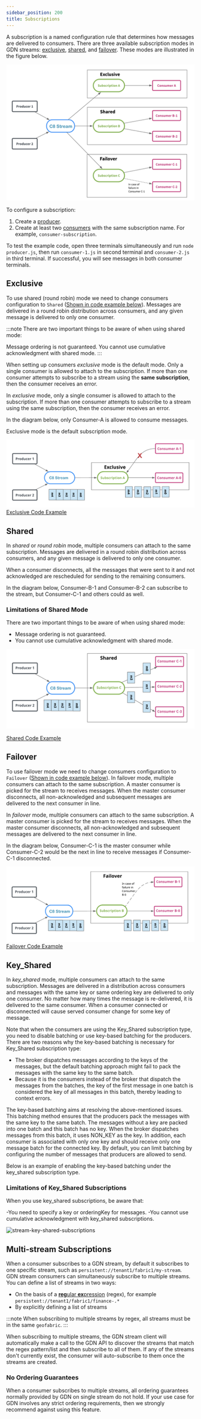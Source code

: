 ```yaml
---
sidebar_position: 200
title: Subscriptions
---
```


A subscription is a named configuration rule that determines how messages are delivered to consumers. There are three available subscription modes in GDN streams: [exclusive](#exclusive), [shared](#shared), and [failover](#failover). These modes are illustrated in the figure below.

![stream-subscription-modes](/img/stream-subscription-modes.png)

To configure a subscription:

1. Create a [producer](../producers.md).
1. Create at least two [consumers](../consumers.md) with the same subscription name. For example, `consumer-subscription`.

To test the example code, open three terminals simultaneously and run `node producer.js`, then run `consumer-1.js` in second terminal and `consumer-2.js` in third terminal. If successful, you will see messages in both consumer terminals.

## Exclusive

To use shared (round robin) mode we need to change consumers configuration to `Shared` ([Shown in code example below](#code-example-for-consumer-1)). Messages are delivered in a round robin distribution across consumers, and any given message is delivered to only one consumer.

:::note
There are two important things to be aware of when using shared mode:

Message ordering is not guaranteed.
You cannot use cumulative acknowledgment with shared mode.
:::

When setting up consumers _exclusive_ mode is the default mode. Only a single consumer is allowed to attach to the subscription. If more than one consumer attempts to subscribe to a stream using the **same subscription**, then the consumer receives an error.

In _exclusive_ mode, only a single consumer is allowed to attach to the subscription. If more than one consumer attempts to subscribe to a stream using the same subscription, then the consumer receives an error.

In the diagram below, only Consumer-A is allowed to consume messages.

Exclusive mode is the default subscription mode.

![stream-exclusive-subscriptions](/img/stream-exclusive-subscriptions.png)
[Exclusive Code Example](../../../streams/stream-basics/subscriptions/exclusive-example.md)

## Shared

In _shared_ or _round robin_ mode, multiple consumers can attach to the same subscription. Messages are delivered in a round robin distribution across consumers, and any given message is delivered to only one consumer.

When a consumer disconnects, all the messages that were sent to it and not acknowledged are rescheduled for sending to the remaining consumers.

In the diagram below, Consumer-B-1 and Consumer-B-2 can subscribe to the stream, but Consumer-C-1 and others could as well.

### Limitations of Shared Mode

There are two important things to be aware of when using shared mode:

- Message ordering is not guaranteed.
- You cannot use cumulative acknowledgment with shared mode.

![stream-shared-subscriptions](/img/stream-shared-subscriptions.png)

[Shared Code Example](../../../streams/stream-basics/subscriptions/shared-example.md)

## Failover

To use failover mode we need to change consumers configuration to `Failover` ([Shown in code example below](#code-example-for-consumer-1)). In failover mode, multiple consumers can attach to the same subscription. A master consumer is picked for the stream to receives messages. When the master consumer disconnects, all non-acknowledged and subsequent messages are delivered to the next consumer in line.

In _failover_ mode, multiple consumers can attach to the same subscription. A master consumer is picked for the stream to receives messages. When the master consumer disconnects, all non-acknowledged and subsequent messages are delivered to the next consumer in line.

In the diagram below, Consumer-C-1 is the master consumer while Consumer-C-2 would be the next in line to receive messages if Consumer-C-1 disconnected.

![stream-failover-subscriptions](/img/stream-failover-subscriptions.png)
[Failover Code Example](../../../streams/stream-basics/subscriptions/failover-example.md)

## Key_Shared

In *key_shared* mode, multiple consumers can attach to the same subscription. Messages are delivered in a distribution across consumers and messages with the same key or same ordering key are delivered to only one consumer. No matter how many times the message is re-delivered, it is delivered to the same consumer. When a consumer connected or disconnected will cause served consumer change for some key of message.

Note that when the consumers are using the Key_Shared subscription type, you need to disable batching or use key-based batching for the producers. There are two reasons why the key-based batching is necessary for Key_Shared subscription type:

- The broker dispatches messages according to the keys of the messages, but the default batching approach might fail to pack the messages with the same key to the same batch.
- Because it is the consumers instead of the broker that dispatch the messages from the batches, the key of the first message in one batch is considered the key of all messages in this batch, thereby leading to context errors.

The key-based batching aims at resolving the above-mentioned issues. This batching method ensures that the producers pack the messages with the same key to the same batch. The messages without a key are packed into one batch and this batch has no key. When the broker dispatches messages from this batch, it uses NON_KEY as the key. In addition, each consumer is associated with only one key and should receive only one message batch for the connected key. By default, you can limit batching by configuring the number of messages that producers are allowed to send.

Below is an example of enabling the key-based batching under the key_shared subscription type.



### Limitations of Key_Shared Subscriptions

When you use key_shared subscriptions, be aware that:

-You need to specify a key or orderingKey for messages.
-You cannot use cumulative acknowledgment with key_shared subscriptions.

![stream-key-shared-subscriptions](/img/stream-key-shared-subscriptions.png)

## Multi-stream Subscriptions

When a consumer subscribes to a GDN stream, by default it subscribes to one specific stream, such as `persistent://tenant1/fabric1/my-stream`. GDN stream consumers can simultaneously subscribe to multiple streams. You can define a list of streams in two ways:

- On the basis of a [**reg**ular **ex**pression](https://en.wikipedia.org/wiki/Regular_expression) (regex), for example `persistent://tenant1/fabric1/finance-.*`
- By explicitly defining a list of streams

:::note
When subscribing to multiple streams by regex, all streams must be in the same `geofabric`.
:::

When subscribing to multiple streams, the GDN stream client will automatically make a call to the GDN API to discover the streams that match the regex pattern/list and then subscribe to all of them. If any of the streams don't currently exist, the consumer will auto-subscribe to them once the streams are created.

### No Ordering Guarantees

When a consumer subscribes to multiple streams, all ordering guarantees normally provided by GDN on single stream do not hold. If your use case for GDN involves any strict ordering requirements, then we strongly recommend against using this feature.
